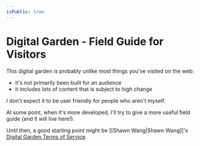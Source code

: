 ```yaml
---
isPublic: true
---
```


# Digital Garden - Field Guide for Visitors

This digital garden is probably unlike most things you've visited on the web:
- it's not primarily been built for an audience
- it includes lots of content that is subject to high change

I don't expect it to be user friendly for people who aren't myself.

At some point, when it's more developed, I'll try to give a more useful field guide (and it will live here!).

Until then, a good starting point might be [[Shawn Wang|Shawn Wang]]'s [Digital Garden Terms of Service](https://www.swyx.io/writing/digital-garden-tos/).